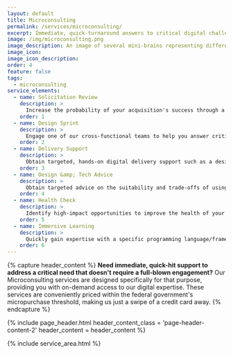 ```yaml
---
layout: default
title: Microconsulting
permalink: /services/microconsulting/
excerpt: Immediate, quick-turnaround answers to critical digital challenges or questions.
image: /img/microconsulting.png
image_description: An image of several mini-brains representing different types of microconsulting services.
image_icon:
image_icon_description:
order: 4
feature: false
tags:
  - microconsulting
service_elements:
  - name: Solicitation Review
    description: >
      Increase the probability of your acquisition's success through a smartly-crafted solicitation aligned to agile delivery practices. Our team of technical and acquisition experts thoroughly review and recommend improvements to your solicitation package.
    order: 1
  - name: Design Sprint
    description: >
      Engage one of our cross-functional teams to help you answer critical business questions through design, prototyping, and testing ideas with customers over a five-day period. Design Sprint is a proven method codified by Google Ventures.
    order: 2
  - name: Delivery Support
    description: >
      Obtain targeted, hands-on digital delivery support such as a design workshop, a prototype, or an open-source code contribution through access to our talented team of digital specialists.
    order: 3
  - name: Design &amp; Tech Advice
    description: >
      Obtain targeted advice on the suitability and trade-offs of using a particular delivery practice, architectural pattern, or technology from one of our digital experts.
    order: 4
  - name: Health Check
    description: >
      Identify high-impact opportunities to improve the health of your digital delivery project. We rapidly assess all key dimensions &mdash; such as the user experience and code quality &mdash; and recommend priority areas for improvement.
    order: 5
  - name: Immersive Learning
    description: >
      Quickly gain expertise with a specific programming language/framework, delivery practice, or technology through one of our well-orchestrated, mini bootcamps.
    order: 6
---
```


{% capture header_content %}
  <strong>Need immediate, quick-hit support to address a critical need that doesn't require a full-blown engagement?</strong> Our Microconsulting services are designed specifically for that purpose, providing you with on-demand access to our digital expertise. These services are conveniently priced within the federal government's micropurchase threshold, making us just a swipe of a credit card away.
{% endcapture %}

{% include page_header.html
  header_content_class = 'page-header-content-2'
  header_content = header_content
%}

{% include service_area.html %}
